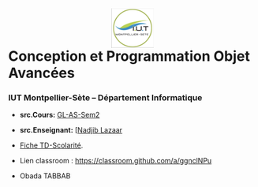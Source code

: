 # <img src="iut.png" width="17%" style="margin:auto;display:block;"/> Conception et Programmation Objet Avancées
### IUT Montpellier-Sète – Département Informatique
* **src.Cours:** [GL-AS-Sem2](https://github.com/IUTInfoMontpSete-AS-GL/Ressources)
* **src.Enseignant:** [[Nadjib Lazaar](mailto:nadjib.lazaar@umontpellier.fr)
* [Fiche TD-Scolarité](TD-Scolarite.pdf).

* Lien classroom : https://classroom.github.com/a/ggnclNPu

* Obada TABBAB

